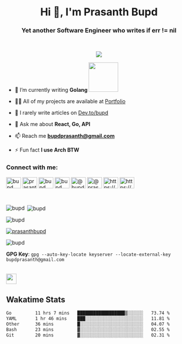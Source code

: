 <h1 align="center">Hi 👋, I'm Prasanth Bupd</h1>
<h3 align="center">Yet another Software Engineer who writes if err != nil</h3>

<br />
<p align="center">
 <a href="https://github.com/bupd/"><img src="https://img.shields.io/badge/days_since_last_go_written-0-blue"></a>
</p>


- 🌱 I’m currently writing **Golang <img src="https://github.com/user-attachments/assets/13c8cefd-bdca-4c7e-bd7b-554faf4d9d60" height="80">**


- 👨‍💻 All of my projects are available at [Portfolio](https://bupd.xyz)

- 📝 I rarely write articles on [Dev.to/bupd](https://dev.to/bupd)

- 💬 Ask me about **React, Go, API**

- 📫 Reach me **bupdprasanth@gmail.com**

- ⚡ Fun fact **I use Arch BTW**

<h3 align="left">Connect with me:</h3>
<p align="left">
<a href="https://dev.to/bupd" target="blank"><img align="center" src="https://raw.githubusercontent.com/rahuldkjain/github-profile-readme-generator/master/src/images/icons/Social/devto.svg" alt="bupd" height="30" width="40" /></a>
<a href="https://twitter.com/prasanthbupd" target="blank"><img align="center" src="https://raw.githubusercontent.com/rahuldkjain/github-profile-readme-generator/master/src/images/icons/Social/twitter.svg" alt="prasanthbupd" height="30" width="40" /></a>
<a href="https://linkedin.com/in/bupd" target="blank"><img align="center" src="https://raw.githubusercontent.com/rahuldkjain/github-profile-readme-generator/master/src/images/icons/Social/linked-in-alt.svg" alt="bupd" height="30" width="40" /></a>
<a href="https://codesandbox.com/bupd" target="blank"><img align="center" src="https://raw.githubusercontent.com/rahuldkjain/github-profile-readme-generator/master/src/images/icons/Social/codesandbox.svg" alt="bupd" height="30" width="40" /></a>
<a href="https://hashnode.com/@bupd" target="blank"><img align="center" src="https://raw.githubusercontent.com/rahuldkjain/github-profile-readme-generator/master/src/images/icons/Social/hashnode.svg" alt="@bupd" height="30" width="40" /></a>
<a href="https://www.youtube.com/c/@prasanthbupd" target="blank"><img align="center" src="https://raw.githubusercontent.com/rahuldkjain/github-profile-readme-generator/master/src/images/icons/Social/youtube.svg" alt="@prasanthbupd" height="30" width="40" /></a>
<a href="https://discord.gg/https://discord.gg/CYcHkgX8F3" target="blank"><img align="center" src="https://raw.githubusercontent.com/rahuldkjain/github-profile-readme-generator/master/src/images/icons/Social/discord.svg" alt="https://discord.gg/CYcHkgX8F3" height="30" width="40" /></a>
<a href="/https://bupd.hashnode.dev/rss.xml" target="blank"><img align="center" src="https://raw.githubusercontent.com/rahuldkjain/github-profile-readme-generator/master/src/images/icons/Social/rss.svg" alt="https://bupd.hashnode.dev/rss.xml" height="30" width="40" /></a>
</p>

<br />

<p><img align="left" src="https://github-readme-stats.vercel.app/api/top-langs?username=bupd&show_icons=true&locale=en&layout=compact" alt="bupd" /></p>

<p>&nbsp;<img align="center" src="https://github-readme-stats.vercel.app/api?username=bupd&show_icons=true&locale=en" alt="bupd" /></p>

<p><img align="center" src="https://github-readme-streak-stats.herokuapp.com/?user=bupd&" alt="bupd" /></p>

<!-- <p align="left"> <a href="https://github.com/ryo-ma/github-profile-trophy"><img src="https://github-profile-trophy.vercel.app/?username=bupd" alt="bupd" /></a> </p> -->

<p align="left"> <a href="https://twitter.com/prasanthbupd" target="blank"><img src="https://img.shields.io/twitter/follow/prasanthbupd?logo=twitter&style=for-the-badge" alt="prasanthbupd" /></a> </p>

<p align="left"> <img src="https://komarev.com/ghpvc/?username=bupd&label=Profile%20views&color=0e75b6&style=flat" alt="bupd" /> </p>

 **GPG Key**: `gpg --auto-key-locate keyserver --locate-external-key bupdprasanth@gmail.com`

 <br>

 <img src="https://img.shields.io/badge/dynamic/json?url=https%3A%2F%2Fapi.devexcus.es&query=%24.text&style=flat-square&logo=internetcomputer&logoSize=&label=" height="28" width="full" />

 
## Wakatime Stats
<!--START_SECTION:waka-->

```txt
Go         11 hrs 7 mins   ██████████████████▒░░░░░░   73.74 %
YAML       1 hr 46 mins    ███░░░░░░░░░░░░░░░░░░░░░░   11.81 %
Other      36 mins         █░░░░░░░░░░░░░░░░░░░░░░░░   04.07 %
Bash       23 mins         ▓░░░░░░░░░░░░░░░░░░░░░░░░   02.55 %
Git        20 mins         ▓░░░░░░░░░░░░░░░░░░░░░░░░   02.31 %
```

<!--END_SECTION:waka-->
